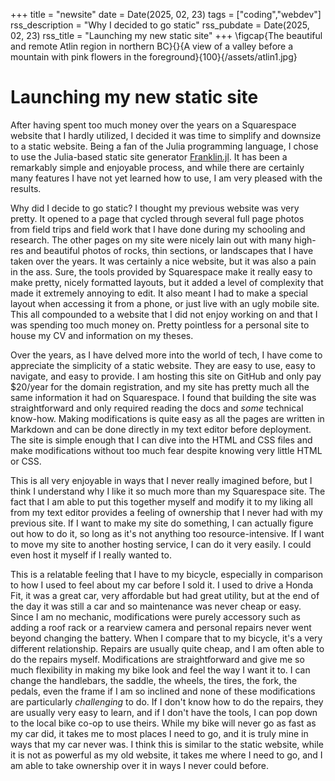 +++
title = "newsite"
date = Date(2025, 02, 23)
tags = ["coding","webdev"]
rss_description = "Why I decided to go static"
rss_pubdate = Date(2025, 02, 23)
rss_title = "Launching my new static site"
+++
\figcap{The beautiful and remote Atlin region in northern BC}{}{A view of a valley before a mountain with pink flowers in the foreground}{100}{/assets/atlin1.jpg}

# Launching my new static site
After having spent too much money over the years on a Squarespace website that I hardly utilized, I decided it was time to simplify and downsize to a static website. Being a fan of the Julia programming language, I chose to use the Julia-based static site generator [Franklin.jl](https://franklinjl.org/). It has been a remarkably simple and enjoyable process, and while there are certainly many features I have not yet learned how to use, I am very pleased with the results.

Why did I decide to go static? I thought my previous website was very pretty. It opened to a page that cycled through several full page photos from field trips and field work that I have done during my schooling and research. The other pages on my site were nicely lain out with many high-res and beautiful photos of rocks, thin sections, or landscapes that I have taken over the years. It was certainly a nice website, but it was also a pain in the ass. Sure, the tools provided by Squarespace make it really easy to make pretty, nicely formatted layouts, but it added a level of complexity that made it extremely annoying to edit. It also meant I had to make a special layout when accessing it from a phone, or just live with an ugly mobile site. This all compounded to a website that I did not enjoy working on and that I was spending too much money on. Pretty pointless for a personal site to house my CV and information on my theses.

Over the years, as I have delved more into the world of tech, I have come to appreciate the simplicity of a static website. They are easy to use, easy to navigate, and easy to provide. I am hosting this site on GitHub and only pay \$20/year for the domain registration, and my site has pretty much all the same information it had on Squarespace. I found that building the site was straightforward and only required reading the docs and *some* technical know-how. Making modifications is quite easy as all the pages are written in Markdown and can be done directly in my text editor before deployment. The site is simple enough that I can dive into the HTML and CSS files and make modifications without too much fear despite knowing very little HTML or CSS. 

This is all very enjoyable in ways that I never really imagined before, but I think I understand why I like it so much more than my Squarespace site. The fact that I am able to put this together myself and modify it to my liking all from my text editor provides a feeling of ownership that I never had with my previous site. If I want to make my site do something, I can actually figure out how to do it, so long as it's not anything too resource-intensive. If I want to move my site to another hosting service, I can do it very easily. I could even host it myself if I really wanted to.

This is a relatable feeling that I have to my bicycle, especially in comparison to how I used to feel about my car before I sold it. I used to drive a Honda Fit, it was a great car, very affordable but had great utility, but at the end of the day it was still a car and so maintenance was never cheap or easy. Since I am no mechanic, modifications were purely accessory such as adding a roof rack or a rearview camera and personal repairs never went beyond changing the battery. When I compare that to my bicycle, it's a very different relationship. Repairs are usually quite cheap, and I am often able to do the repairs myself. Modifications are straightforward and give me so much flexibility in making my bike look and feel the way I want it to. I can change the handlebars, the saddle, the wheels, the tires, the fork, the pedals, even the frame if I am so inclined
and none of these modifications are particularly *challenging* to do. If I don't know how to do the repairs, they are usually very easy to learn, and if I don't have the tools, I can pop down to the local bike co-op to use theirs. While my bike will never go as fast as my car did, it takes me to most places I need to go, and it is truly mine in ways that my car never was. I think this is similar to the static website, while it is not as powerful as my old website, it takes me where I need to go, and I am able to take ownership over it in ways I never could before.